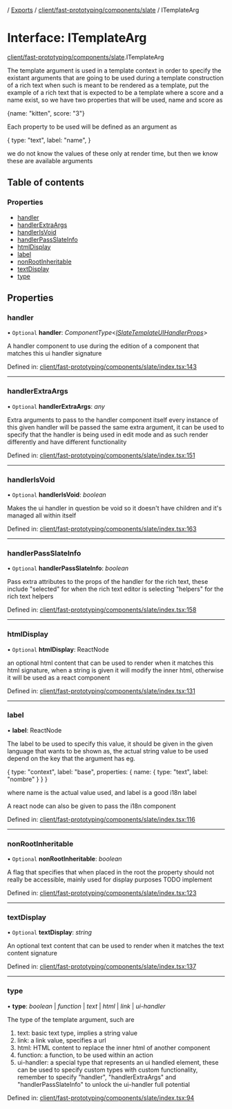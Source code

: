 [](../README.md) / [Exports](../modules.md) / [client/fast-prototyping/components/slate](../modules/client_fast_prototyping_components_slate.md) / ITemplateArg

# Interface: ITemplateArg

[client/fast-prototyping/components/slate](../modules/client_fast_prototyping_components_slate.md).ITemplateArg

The template argument is used in a template context in order
to specify the existant arguments that are going to be used during
a template construction of a rich text when such is meant to be rendered
as a template, put the example of a rich text that is expected to be a template where
a score and a name exist, so we have two properties that will be used, name and score
as

{name: "kitten", score: "3"}

Each property to be used will be defined as an argument as

{
  type: "text",
  label: "name",
}

we do not know the values of these only at render time, but then we know
these are available arguments

## Table of contents

### Properties

- [handler](client_fast_prototyping_components_slate.itemplatearg.md#handler)
- [handlerExtraArgs](client_fast_prototyping_components_slate.itemplatearg.md#handlerextraargs)
- [handlerIsVoid](client_fast_prototyping_components_slate.itemplatearg.md#handlerisvoid)
- [handlerPassSlateInfo](client_fast_prototyping_components_slate.itemplatearg.md#handlerpassslateinfo)
- [htmlDisplay](client_fast_prototyping_components_slate.itemplatearg.md#htmldisplay)
- [label](client_fast_prototyping_components_slate.itemplatearg.md#label)
- [nonRootInheritable](client_fast_prototyping_components_slate.itemplatearg.md#nonrootinheritable)
- [textDisplay](client_fast_prototyping_components_slate.itemplatearg.md#textdisplay)
- [type](client_fast_prototyping_components_slate.itemplatearg.md#type)

## Properties

### handler

• `Optional` **handler**: *ComponentType*<[*ISlateTemplateUIHandlerProps*](client_fast_prototyping_components_slate.islatetemplateuihandlerprops.md)\>

A handler component to use during the edition of a component
that matches this ui handler signature

Defined in: [client/fast-prototyping/components/slate/index.tsx:143](https://github.com/onzag/itemize/blob/11a98dec/client/fast-prototyping/components/slate/index.tsx#L143)

___

### handlerExtraArgs

• `Optional` **handlerExtraArgs**: *any*

Extra arguments to pass to the handler component itself
every instance of this given handler will be passed the same
extra argument, it can be used to specify that the handler
is being used in edit mode and as such render differently
and have different functionality

Defined in: [client/fast-prototyping/components/slate/index.tsx:151](https://github.com/onzag/itemize/blob/11a98dec/client/fast-prototyping/components/slate/index.tsx#L151)

___

### handlerIsVoid

• `Optional` **handlerIsVoid**: *boolean*

Makes the ui handler in question be void so it doesn't
have children and it's managed all within itself

Defined in: [client/fast-prototyping/components/slate/index.tsx:163](https://github.com/onzag/itemize/blob/11a98dec/client/fast-prototyping/components/slate/index.tsx#L163)

___

### handlerPassSlateInfo

• `Optional` **handlerPassSlateInfo**: *boolean*

Pass extra attributes to the props of the handler
for the rich text, these include
"selected" for when the rich text editor is selecting
"helpers" for the rich text helpers

Defined in: [client/fast-prototyping/components/slate/index.tsx:158](https://github.com/onzag/itemize/blob/11a98dec/client/fast-prototyping/components/slate/index.tsx#L158)

___

### htmlDisplay

• `Optional` **htmlDisplay**: ReactNode

an optional html content that can be used to render when it
matches this html signature, when a string is given
it will modify the inner html, otherwise it will be used as
a react component

Defined in: [client/fast-prototyping/components/slate/index.tsx:131](https://github.com/onzag/itemize/blob/11a98dec/client/fast-prototyping/components/slate/index.tsx#L131)

___

### label

• **label**: ReactNode

The label to be used to specify this value, it should be given
in the given language that wants to be shown as, the actual string
value to be used depend on the key that the argument has eg.

{
  type: "context",
  label: "base",
  properties: {
    name: {
      type: "text",
      label: "nombre"
    }
  }
}

where name is the actual value used, and label is a good i18n label

A react node can also be given to pass the i18n component

Defined in: [client/fast-prototyping/components/slate/index.tsx:116](https://github.com/onzag/itemize/blob/11a98dec/client/fast-prototyping/components/slate/index.tsx#L116)

___

### nonRootInheritable

• `Optional` **nonRootInheritable**: *boolean*

A flag that specifies that when placed in the root the property
should not really be accessible, mainly used for display purposes
TODO implement

Defined in: [client/fast-prototyping/components/slate/index.tsx:123](https://github.com/onzag/itemize/blob/11a98dec/client/fast-prototyping/components/slate/index.tsx#L123)

___

### textDisplay

• `Optional` **textDisplay**: *string*

An optional text content that can be used to render when it matches
the text content signature

Defined in: [client/fast-prototyping/components/slate/index.tsx:137](https://github.com/onzag/itemize/blob/11a98dec/client/fast-prototyping/components/slate/index.tsx#L137)

___

### type

• **type**: *boolean* \| *function* \| *text* \| *html* \| *link* \| *ui-handler*

The type of the template argument, such are
1. text: basic text type, implies a string value
2. link: a link value, specifies a url
3. html: HTML content to replace the inner html of another component
4. function: a function, to be used within an action
5. ui-handler: a special type that represents an ui handled element, these
can be used to specify custom types with custom functionality, remember to specify
"handler", "handlerExtraArgs" and "handlerPassSlateInfo" to unlock
the ui-handler full potential

Defined in: [client/fast-prototyping/components/slate/index.tsx:94](https://github.com/onzag/itemize/blob/11a98dec/client/fast-prototyping/components/slate/index.tsx#L94)
